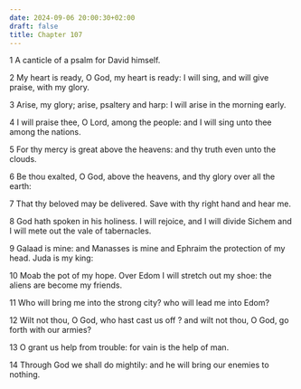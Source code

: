 ```yaml
---
date: 2024-09-06 20:00:30+02:00
draft: false
title: Chapter 107
---
```




1 A canticle of a psalm for David himself.

2 My heart is ready, O God, my heart is ready: I will sing, and will give praise, with my glory.

3 Arise, my glory; arise, psaltery and harp: I will arise in the morning early.

4 I will praise thee, O Lord, among the people: and I will sing unto thee among the nations.

5 For thy mercy is great above the heavens: and thy truth even unto the clouds.

6 Be thou exalted, O God, above the heavens, and thy glory over all the earth:

7 That thy beloved may be delivered. Save with thy right hand and hear me.

8 God hath spoken in his holiness. I will rejoice, and I will divide Sichem and I will mete out the vale of tabernacles.

9 Galaad is mine: and Manasses is mine and Ephraim the protection of my head. Juda is my king:

10 Moab the pot of my hope. Over Edom I will stretch out my shoe: the aliens are become my friends.

11 Who will bring me into the strong city? who will lead me into Edom?

12 Wilt not thou, O God, who hast cast us off ? and wilt not thou, O God, go forth with our armies?

13 O grant us help from trouble: for vain is the help of man.

14 Through God we shall do mightily: and he will bring our enemies to nothing.

